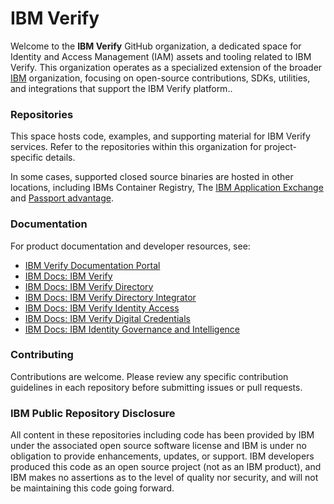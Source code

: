 # IBM Verify

Welcome to the **IBM Verify** GitHub organization, a dedicated space for Identity and Access Management (IAM) assets and tooling related to IBM Verify. This organization operates as a specialized extension of the broader [IBM](https://github.com/IBM) organization, focusing on open-source contributions, SDKs, utilities, and integrations that support the IBM Verify platform..

### Repositories

This space hosts code, examples, and supporting material for IBM Verify services. Refer to the repositories within this organization for project-specific details.

In some cases, supported closed source binaries are hosted in other locations, including IBMs Container Registry, The [IBM Application Exchange
](https://apps.xforce.ibmcloud.com/?br=IdentityandAccess) and [Passport advantage](https://www.ibm.com/software/passportadvantage/pao_customer.html).
### Documentation

For product documentation and developer resources, see:

- [IBM Verify Documentation Portal](https://docs.verify.ibm.com/)
- [IBM Docs: IBM Verify](https://www.ibm.com/docs/en/security-verify)  
- [IBM Docs: IBM Verify Directory](https://www.ibm.com/docs/en/svd)  
- [IBM Docs: IBM Verify Directory Integrator](https://www.ibm.com/docs/en/svdi)  
- [IBM Docs: IBM Verify Identity Access](https://www.ibm.com/docs/en/sva)  
- [IBM Docs: IBM Verify Digital Credentials](https://www.ibm.com/docs/en/viadc)  
- [IBM Docs: IBM Identity Governance and Intelligence](https://www.ibm.com/docs/en/sig-and-i)  

### Contributing

Contributions are welcome. Please review any specific contribution guidelines in each repository before submitting issues or pull requests.

### IBM Public Repository Disclosure

All content in these repositories including code has been provided by IBM under the associated open source software license and IBM is under no obligation to provide enhancements, updates, or support. IBM developers produced this code as an open source project (not as an IBM product), and IBM makes no assertions as to the level of quality nor security, and will not be maintaining this code going forward.
